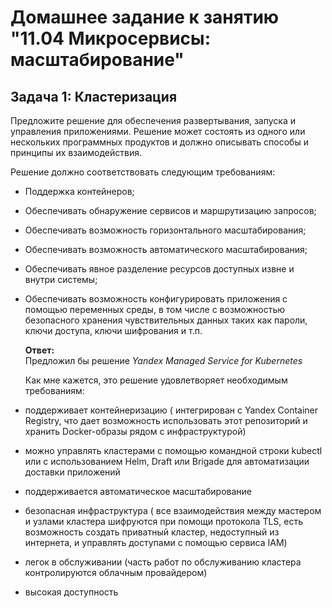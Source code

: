 # Домашнее задание к занятию "11.04 Микросервисы: масштабирование"

## Задача 1: Кластеризация

Предложите решение для обеспечения развертывания, запуска и управления приложениями.
Решение может состоять из одного или нескольких программных продуктов и должно описывать способы и принципы их взаимодействия.

Решение должно соответствовать следующим требованиям:
- Поддержка контейнеров;
- Обеспечивать обнаружение сервисов и маршрутизацию запросов;
- Обеспечивать возможность горизонтального масштабирования;
- Обеспечивать возможность автоматического масштабирования;
- Обеспечивать явное разделение ресурсов доступных извне и внутри системы;
- Обеспечивать возможность конфигурировать приложения с помощью переменных среды, в том числе с возможностью безопасного хранения чувствительных данных таких как пароли, ключи доступа, ключи шифрования и т.п.

  **Ответ:**   
   Предложил бы решение *Yandex Managed Service for Kubernetes* 
  
   Как мне кажется, это решение удовлетворяет необходимым требованиям:
- поддерживает контейнеризацию ( интегрирован с Yandex Container Registry, что дает возможность использовать этот репозиторий и хранить Docker-образы рядом с инфраструктурой)
- можно управлять кластерами с помощью командной строки kubectl или с использованием Helm, Draft или Brigade для автоматизации доставки приложений
- поддерживается автоматическое масштабирование
- безопасная инфраструктура ( все взаимодействия между мастером и узлами кластера шифруются при помощи протокола TLS, есть возможность создать приватный кластер, недоступный из интернета, и управлять доступами с помощью сервиса IAM)
- легок в обслуживании (часть работ по обслуживанию кластера контролируются облачным провайдером)
- высокая доступность
